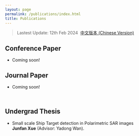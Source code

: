 ```yaml
---
layout: page
permalink: /publications/index.html
title: Publications
---
```


> Lastest Update: 12th Feb 2024&nbsp;  [中文版本 (Chinese Version)](https://caihanlin.com/file/publications-zh/)

## Conference Paper

- Coming soon!
  
## Journal Paper

- Coming soon!

  <br>


## Undergrad Thesis

- Small scale Ship Target detection in Polarimetric SAR images<br>**Junfan Xue** (Advisor: Yadong Wan).